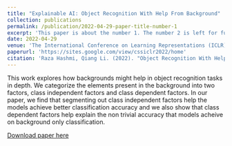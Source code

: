 ```yaml
---
title: "Explainable AI: Object Recognition With Help From Background"
collection: publications
permalink: /publication/2022-04-29-paper-title-number-1
excerpt: 'This paper is about the number 1. The number 2 is left for future work.'
date: 2022-04-29
venue: 'The International Conference on Learning Representations (ICLR), CSS Workshop, 2022'
paperurl: 'https://sites.google.com/view/cssiclr2022/home'
citation: 'Raza Hashmi, Qiang Li. (2022). "Object Recognition With Help From Background." <i>ICLR Workshop</i>.(1)'
---
```

This work explores how backgrounds might help in object recognition tasks in depth. We categorize the elements present in the background into two factors, class independent factors and class dependent factors.
In our paper, we find that segmenting out class independent factors help the models achieve better classification accuracy and we also show that class dependent factors help explain the non trivial accuracy that models acheive on background only classification.

[Download paper here](http://academicpages.github.io/files/ObjectClassificationWithHelpFromBackgrounds_ICLR_workshop_v1.2.pdf)

